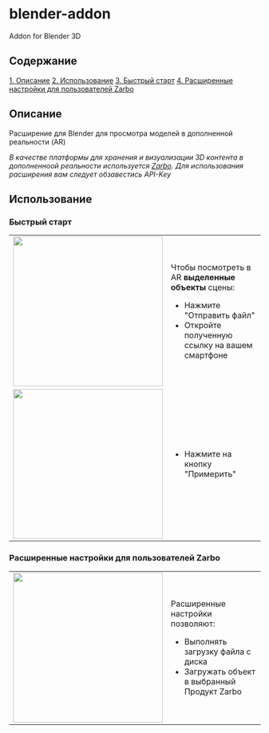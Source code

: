 # blender-addon
Addon for Blender 3D

## Содержание
[1. Описание](#описание)
[2. Использование](#использование)
[3. Быстрый старт](#быстрый-старт)
[4. Расширенные настройки для пользователей Zarbo](#расширенные-настройки-для-пользователей-zarbo)

## Описание
Расширение для Blender для просмотра моделей в дополненной реальности (AR)

_В качестве платформы для хранения и визуализации 3D контента в дополненноой реальности используется [Zarbo](https://zarbo.tech/). Для использования расширения вам следует обзавестись API-Key_

## Использование
### Быстрый старт

<table>
  <tr>
    <td><img src="https://github.com/zarbo-tech/blender-addon/assets/37938498/e0be8312-3cef-4443-9178-1abdf4fd8dd6" width="300"></td>
    <td>
      <p>Чтобы посмотреть в AR <b>выделенные объекты</b> сцены:</p>
      <ul>
        <li>Нажмите "Отправить файл"</li>
        <li>Откройте полученную ссылку на вашем смартфоне</li>
      </ul>
    </td>
  </tr>
  <tr>
    <td><img src="https://github.com/zarbo-tech/blender-addon/assets/37938498/88e81b3a-5c0b-4e64-b5b0-0adac27c089b" width="300"></td>
    <td>
      <ul>
        <li>Нажмите на кнопку "Примерить"</li>
      </ul>
    </td>
  </tr>
</table>


### Расширенные настройки для пользователей Zarbo

<table>
  <tr>
    <td><img src="https://github.com/zarbo-tech/blender-addon/assets/37938498/c4315b9f-b08a-4fa6-8643-8600fa603df8" width="300"></td>
    <td>
      <p>Расширенные настройки позволяют:</p>
      <ul>
        <li>Выполнять загрузку файла с диска</li>
        <li>Загружать объект в выбранный Продукт Zarbo</li>
      </ul>
    </td>
  </tr>
</table>

